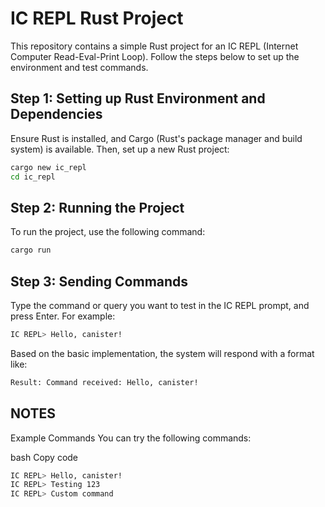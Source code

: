 # IC REPL Rust Project

This repository contains a simple Rust project for an IC REPL (Internet Computer Read-Eval-Print Loop). Follow the steps below to set up the environment and test commands.

## Step 1: Setting up Rust Environment and Dependencies

Ensure Rust is installed, and Cargo (Rust's package manager and build system) is available. Then, set up a new Rust project:

```bash
cargo new ic_repl
cd ic_repl
```

## Step 2: Running the Project
To run the project, use the following command:
```bash
cargo run
```

## Step 3: Sending Commands
Type the command or query you want to test in the IC REPL prompt, and press Enter. For example:
```bash
IC REPL> Hello, canister!
```
Based on the basic implementation, the system will respond with a format like:
```bash
Result: Command received: Hello, canister!
```

## NOTES
Example Commands
You can try the following commands:

bash
Copy code
```bash
IC REPL> Hello, canister!
IC REPL> Testing 123
IC REPL> Custom command
```

